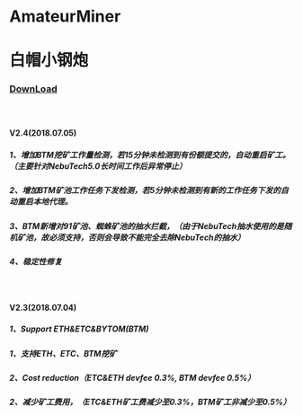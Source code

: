 # AmateurMiner
# 白帽小钢炮
### [DownLoad](https://github.com/ZqinKing/AmateurMiner/releases)<br>
#####  <br>
####    V2.4(2018.07.05)<br>
#####       1、增加BTM挖矿工作量检测，若15分钟未检测到有份额提交的，自动重启矿工。（主要针对NebuTech5.0长时间工作后异常停止）<br>
#####       2、增加BTM矿池工作任务下发检测，若5分钟未检测到有新的工作任务下发的自动重启本地代理。<br>
#####       3、BTM新增对91矿池、蜘蛛矿池的抽水拦截，（由于NebuTech抽水使用的是随机矿池，故必须支持，否则会导致不能完全去除NebuTech的抽水）<br>
#####       4、稳定性修复<br>
#####  <br>
####    V2.3(2018.07.04)<br>
#####       1、Support ETH&ETC&BYTOM(BTM)<br>
#####       1、支持ETH、ETC、BTM挖矿<br>
#####       2、Cost reduction（ETC&ETH devfee 0.3%, BTM devfee 0.5%）<br>
#####       2、减少矿工费用，（ETC&ETH矿工费减少至0.3%，BTM矿工非减少至0.5%）<br>

